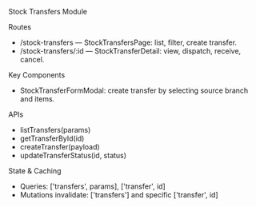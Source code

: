 Stock Transfers Module

Routes

- /stock-transfers — StockTransfersPage: list, filter, create transfer.
- /stock-transfers/:id — StockTransferDetail: view, dispatch, receive, cancel.

Key Components

- StockTransferFormModal: create transfer by selecting source branch and items.

APIs

- listTransfers(params)
- getTransferById(id)
- createTransfer(payload)
- updateTransferStatus(id, status)

State & Caching

- Queries: ['transfers', params], ['transfer', id]
- Mutations invalidate: ['transfers'] and specific ['transfer', id]

